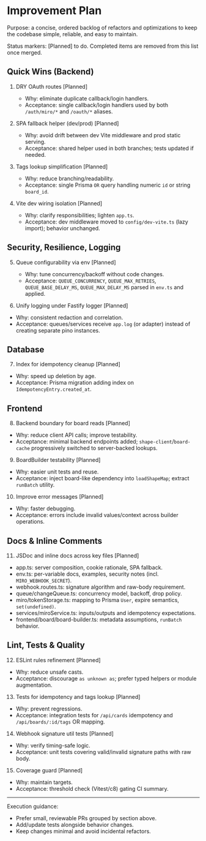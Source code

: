 # Improvement Plan

Purpose: a concise, ordered backlog of refactors and optimizations to keep the codebase simple, reliable, and easy to maintain.

Status markers: [Planned] to do. Completed items are removed from this list once merged.

## Quick Wins (Backend)

1. DRY OAuth routes [Planned]
    - Why: eliminate duplicate callback/login handlers.
    - Acceptance: single callback/login handlers used by both `/auth/miro/*` and `/oauth/*` aliases.

2. SPA fallback helper (dev/prod) [Planned]
    - Why: avoid drift between dev Vite middleware and prod static serving.
    - Acceptance: shared helper used in both branches; tests updated if needed.

3. Tags lookup simplification [Planned]
    - Why: reduce branching/readability.
    - Acceptance: single Prisma `OR` query handling numeric `id` or string `board_id`.

4. Vite dev wiring isolation [Planned]
    - Why: clarify responsibilities; lighten `app.ts`.
    - Acceptance: dev middleware moved to `config/dev-vite.ts` (lazy import); behavior unchanged.

## Security, Resilience, Logging

5. Queue configurability via env [Planned]
    - Why: tune concurrency/backoff without code changes.
    - Acceptance: `QUEUE_CONCURRENCY`, `QUEUE_MAX_RETRIES`, `QUEUE_BASE_DELAY_MS`, `QUEUE_MAX_DELAY_MS` parsed in `env.ts` and applied.

6. Unify logging under Fastify logger [Planned]

- Why: consistent redaction and correlation.
- Acceptance: queues/services receive `app.log` (or adapter) instead of creating separate pino instances.

## Database

7. Index for idempotency cleanup [Planned]

- Why: speed up deletion by age.
- Acceptance: Prisma migration adding index on `IdempotencyEntry.created_at`.

## Frontend

8. Backend boundary for board reads [Planned]

- Why: reduce client API calls; improve testability.
- Acceptance: minimal backend endpoints added; `shape-client`/`board-cache` progressively switched to server-backed lookups.

9. BoardBuilder testability [Planned]

- Why: easier unit tests and reuse.
- Acceptance: inject board-like dependency into `loadShapeMap`; extract `runBatch` utility.

10. Improve error messages [Planned]

- Why: faster debugging.
- Acceptance: errors include invalid values/context across builder operations.

## Docs & Inline Comments

11. JSDoc and inline docs across key files [Planned]

- app.ts: server composition, cookie rationale, SPA fallback.
- env.ts: per-variable docs, examples, security notes (incl. `MIRO_WEBHOOK_SECRET`).
- webhook.routes.ts: signature algorithm and raw-body requirement.
- queue/changeQueue.ts: concurrency model, backoff, drop policy.
- miro/tokenStorage.ts: mapping to Prisma `User`, expire semantics, `set(undefined)`.
- services/miroService.ts: inputs/outputs and idempotency expectations.
- frontend/board/board-builder.ts: metadata assumptions, `runBatch` behavior.

## Lint, Tests & Quality

12. ESLint rules refinement [Planned]

- Why: reduce unsafe casts.
- Acceptance: discourage `as unknown as`; prefer typed helpers or module augmentation.

13. Tests for idempotency and tags lookup [Planned]

- Why: prevent regressions.
- Acceptance: integration tests for `/api/cards` idempotency and `/api/boards/:id/tags` OR mapping.

14. Webhook signature util tests [Planned]

- Why: verify timing-safe logic.
- Acceptance: unit tests covering valid/invalid signature paths with raw body.

15. Coverage guard [Planned]

- Why: maintain targets.
- Acceptance: threshold check (Vitest/c8) gating CI summary.

---

Execution guidance:

- Prefer small, reviewable PRs grouped by section above.
- Add/update tests alongside behavior changes.
- Keep changes minimal and avoid incidental refactors.
